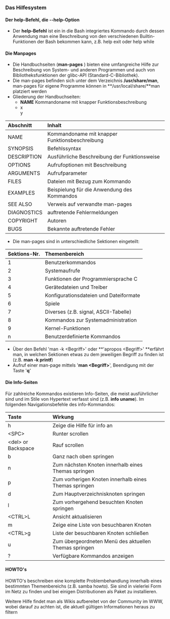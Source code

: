 ### Das Hilfesystem

#### Der help-Befehl, die --help-Option

* Der **help-Befehl** ist ein in die Bash integriertes Kommando durch dessen Anwendung man eine Beschreibung von den verschiedenen Builtin-Funktionen der Bash bekommen kann, z.B. help exit oder help while

#### Die Manpages

* Die Handbuchseiten \(**man-pages** \) bieten eine umfangreiche Hilfe zur Beschreibung von System- und anderen Programmen und auch von Bibliotheksfunktionen der glibc-API \(Standard-C-Bibliothek\).
* Die man-pages befinden sich unter dem Verzeichnis **/usr/share/man**, man-pages für eigene Programme können in **/usr/local/share/**man platziert werden
* Gliederung der Handbuchseiten:  
  * **NAME**
    Kommandoname mit knapper Funktionsbeschreibung
  * x  
    y
      
      

| Abschnitt | Inhalt |
| :--- | :--- |
| NAME | Kommandoname mit knapper Funktionsbeschreibung |
| SYNOPSIS | Befehlssyntax |
| DESCRIPTION | Ausführliche Beschreibung der Funktionsweise |
| OPTIONS | Aufrufoptionen mit Beschreibung |
| ARGUMENTS | Aufrufparameter |
| FILES | Dateien mit Bezug zum Kommando |
| EXAMPLES | Beispielung für die Anwendung des Kommandos |
| SEE ALSO | Verweis auf verwandte man-pages |
| DIAGNOSTICS | auftretende Fehlermeldungen |
| COPYRIGHT | Autoren |
| BUGS | Bekannte auftretende Fehler |

* Die man-pages sind in unterschiedliche Sektionen eingeteilt:

| Sektions-Nr. | Themenbereich |
| :--- | :--- |
| 1 | Benutzerkommandos |
| 2 | Systemaufrufe |
| 3 | Funktionen der Programmiersprache C |
| 4 | Gerätedateien und Treiber |
| 5 | Konfigurationsdateien und Dateiformate |
| 6 | Spiele |
| 7 | Diverses \(z.B. signal, ASCII-Tabelle\) |
| 8 | Kommandos zur Systemadministration |
| 9 | Kernel-Funktionen |
| n | Benutzerdefinierte Kommandos |

* Über den Befehl 'man -k &lt;Begriff&gt;' oder **'apropos &lt;Begriff&gt;' **erfährt man, in welchen Sektionen etwas zu dem jeweiligen Begriff zu finden ist \(z.B. **man -k printf**\)
* Aufruf einer man-page mittels '**man &lt;Begriff&gt;**', Beendigung mit der Taste '**q**'

#### Die Info-Seiten

Für zahlreiche Kommandos existieren Info-Seiten, die meist ausführlicher sind und im Stile von Hypertext verfasst sind \(z.B. **info uname**\). Im folgenden Navigationsbefehle des info-Kommandos:

| Taste | Wirkung |
| :--- | :--- |
| h | Zeige die Hilfe für info an |
| &lt;SPC&gt; | Runter scrollen |
| &lt;del&gt; or Backspace | Rauf scrollen |
| b | Ganz nach oben springen |
| n | Zum nächsten Knoten innerhalb eines Themas springen |
| p | Zum vorherigen Knoten innerhalb eines Themas springen |
| d | Zum Hauptverzeichnisknoten springen |
| l | Zum vorhergehend besuchten Knoten springen |
| &lt;CTRL&gt;L | Ansicht aktualisieren |
| m | Zeige eine Liste von besuchbaren Knoten |
| &lt;CTRL&gt;g | Liste der besuchbaren Knoten schließen |
| u | Zum übergeordneten Menü des aktuellen Themas springen |
| ? | Verfügbare Kommandos anzeigen |

#### HOWTO's

HOWTO's beschreiben eine komplette Problembehandlung innerhalb eines bestimmten Themenbereichs \(z.B. samba howto\). Sie sind in vielerlei Form im Netz zu finden und bei einigen Distributionen als Paket zu installieren.

Weitere Hilfe findet man als Wikis aufbereitet von der Community im WWW, wobei darauf zu achten ist, die aktuell gültigen Informationen heraus zu filtern

